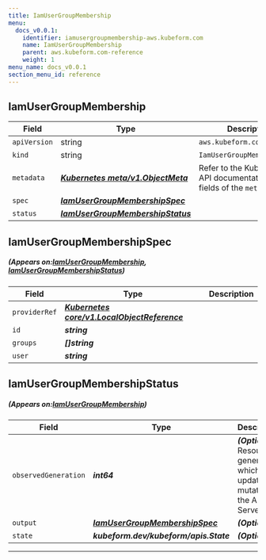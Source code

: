 ```yaml
---
title: IamUserGroupMembership
menu:
  docs_v0.0.1:
    identifier: iamusergroupmembership-aws.kubeform.com
    name: IamUserGroupMembership
    parent: aws.kubeform.com-reference
    weight: 1
menu_name: docs_v0.0.1
section_menu_id: reference
---
```


## IamUserGroupMembership
| Field | Type | Description |
| ------ | ----- | ----------- |
| `apiVersion` | string | `aws.kubeform.com/v1alpha1` |
|    `kind` | string | `IamUserGroupMembership` |
| `metadata` | ***[Kubernetes meta/v1.ObjectMeta](https://kubernetes.io/docs/reference/generated/kubernetes-api/v1.13/#objectmeta-v1-meta)***|Refer to the Kubernetes API documentation for the fields of the `metadata` field.|
| `spec` | ***[IamUserGroupMembershipSpec](#IamUserGroupMembershipSpec)***||
| `status` | ***[IamUserGroupMembershipStatus](#IamUserGroupMembershipStatus)***||
## IamUserGroupMembershipSpec
##### (Appears on:[IamUserGroupMembership](#IamUserGroupMembership), [IamUserGroupMembershipStatus](#IamUserGroupMembershipStatus))
| Field | Type | Description |
| ------ | ----- | ----------- |
| `providerRef` | ***[Kubernetes core/v1.LocalObjectReference](https://kubernetes.io/docs/reference/generated/kubernetes-api/v1.13/#localobjectreference-v1-core)***||
| `id` | ***string***||
| `groups` | ***[]string***||
| `user` | ***string***||
## IamUserGroupMembershipStatus
##### (Appears on:[IamUserGroupMembership](#IamUserGroupMembership))
| Field | Type | Description |
| ------ | ----- | ----------- |
| `observedGeneration` | ***int64***| ***(Optional)*** Resource generation, which is updated on mutation by the API Server.|
| `output` | ***[IamUserGroupMembershipSpec](#IamUserGroupMembershipSpec)***| ***(Optional)*** |
| `state` | ***kubeform.dev/kubeform/apis.State***| ***(Optional)*** |
---
